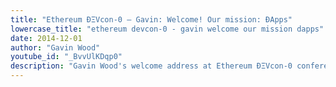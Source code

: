 ```yaml
---
title: "Ethereum ÐΞVcon-0 – Gavin: Welcome! Our mission: ÐApps"
lowercase_title: "ethereum devcon-0 - gavin welcome our mission dapps"
date: 2014-12-01
author: "Gavin Wood"
youtube_id: "_BvvUlKDqp0"
description: "Gavin Wood's welcome address at Ethereum ÐΞVcon-0 conference in Berlin, December 2014"
---
```

